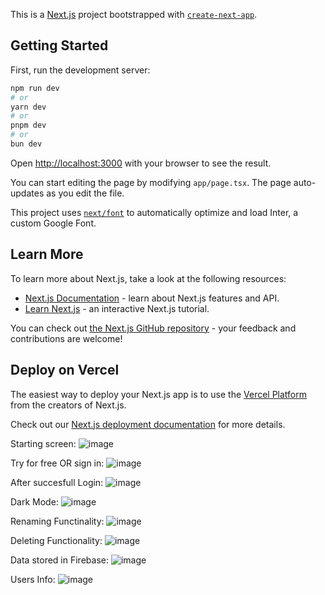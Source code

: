 This is a [Next.js](https://nextjs.org/) project bootstrapped with [`create-next-app`](https://github.com/vercel/next.js/tree/canary/packages/create-next-app).

## Getting Started

First, run the development server:

```bash
npm run dev
# or
yarn dev
# or
pnpm dev
# or
bun dev
```

Open [http://localhost:3000](http://localhost:3000) with your browser to see the result.

You can start editing the page by modifying `app/page.tsx`. The page auto-updates as you edit the file.

This project uses [`next/font`](https://nextjs.org/docs/basic-features/font-optimization) to automatically optimize and load Inter, a custom Google Font.

## Learn More

To learn more about Next.js, take a look at the following resources:

- [Next.js Documentation](https://nextjs.org/docs) - learn about Next.js features and API.
- [Learn Next.js](https://nextjs.org/learn) - an interactive Next.js tutorial.

You can check out [the Next.js GitHub repository](https://github.com/vercel/next.js/) - your feedback and contributions are welcome!

## Deploy on Vercel

The easiest way to deploy your Next.js app is to use the [Vercel Platform](https://vercel.com/new?utm_medium=default-template&filter=next.js&utm_source=create-next-app&utm_campaign=create-next-app-readme) from the creators of Next.js.

Check out our [Next.js deployment documentation](https://nextjs.org/docs/deployment) for more details.

Starting screen:
![image](https://github.com/giterahul1999/FileStore-rg/assets/66781417/f69bb6a3-a0c7-4123-9416-6c42189d6cc3)

Try for free OR sign in:
![image](https://github.com/giterahul1999/FileStore-rg/assets/66781417/743fbf50-376b-469e-bfaf-b3b725056e1b)

After succesfull Login:
![image](https://github.com/giterahul1999/FileStore-rg/assets/66781417/21cc00ff-3240-492e-ac97-c44982c59860)

Dark Mode:
![image](https://github.com/giterahul1999/FileStore-rg/assets/66781417/5e5ee02d-cbe7-4a99-aaec-cdc398474976)

Renaming Functinality:
![image](https://github.com/giterahul1999/FileStore-rg/assets/66781417/e0aa53f4-6d4a-4517-878e-85075bb51122)

Deleting Functionality:
![image](https://github.com/giterahul1999/FileStore-rg/assets/66781417/888dd94f-6ccf-4f07-842b-28ae17e5203c)

Data stored in Firebase:
![image](https://github.com/giterahul1999/FileStore-rg/assets/66781417/a2dbbaf1-b9da-46f4-bd22-a763131a623c)

Users Info:
![image](https://github.com/giterahul1999/FileStore-rg/assets/66781417/5beb0066-6878-43af-be10-d25c11d5f6f6)







